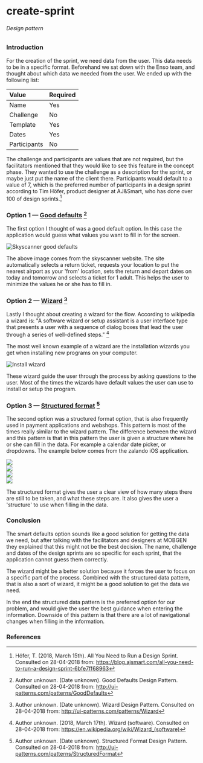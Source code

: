 # create-sprint
###### Design pattern

### Introduction
For the creation of the sprint, we need data from the user. This data needs to be in a specific format. Beforehand we sat down with the Enso team, and thought about which data we needed from the user. We ended up with the following list:

| Value | Required |
| :-- | :-- |
| Name | Yes |
| Challenge | No |
| Template | Yes |
| Dates | Yes |
| Participants | No |

The challenge and participants are values that are not required, but the facilitators mentioned that they would like to see this feature in the concept phase. They wanted to use the challenge as a description for the sprint, or maybe just put the name of the client there. Participants would default to a value of 7, which is the preferred number of participants in a design sprint according to Tim Höfer, product designer at AJ&Smart, who has done over 100 of design sprints.[^1]

### Option 1 &mdash; [Good defaults](http://ui-patterns.com/patterns/GoodDefaults) [^2]
The first option I thought of was a good default option. In this case the application would guess what values you want to fill in for the screen.

![Skyscanner good defaults](https://cdn-images-1.medium.com/max/1600/1*1MQ_ludtPo5spcjVbO6hnw.png)

The above image comes from the skyscanner website. The site automatically selects a return ticket, requests your location to put the nearest airport as your 'from' location, sets the return and depart dates on today and tomorrow and selects a ticket for 1 adult. This helps the user to minimize the values he or she has to fill in.

### Option 2 &mdash; [Wizard](http://ui-patterns.com/patterns/Wizard) [^3]
Lastly I thought about creating a wizard for the flow. According to wikipedia a wizard is: "A software wizard or setup assistant is a user interface type that presents a user with a sequence of dialog boxes that lead the user through a series of well-defined steps." [^4]

The most well known example of a wizard are the installation wizards you get when installing new programs on your computer.

![Install wizard](http://kb.mozillazine.org/images/Fx3SetupWizard_SetupType.png)

These wizard guide the user through the process by asking questions to the user. Most of the times the wizards have default values the user can use to install or setup the program.

### Option 3 &mdash; [Structured format](http://ui-patterns.com/patterns/StructuredFormat) [^5]
The second option was a structured format option, that is also frequently used in payment applications and webshops. This pattern is most of the times really similar to the wizard pattern. The difference between the wizard and this pattern is that in this pattern the user is given a structure where he or she can fill in the data. For example a calendar date picker, or dropdowns. The example below comes from the zalando iOS application.

<div class="images-row group">
  <div class="image-item image-item--1-2 image-item--border">
    <img src="{{ book.img }}/patterns/zalando-1.png">
  </div>
  <div class="image-item image-item--1-2 image-item--border">
    <img src="{{ book.img }}/patterns/zalando-2.png">
  </div>
  <div class="image-item image-item--1-2 image-item--border">
    <img src="{{ book.img }}/patterns/zalando-4.png">
  </div>
  <div class="image-item image-item--1-2 image-item--border">
    <img src="{{ book.img }}/patterns/zalando-5.png">
  </div>
</div>

The structured format gives the user a clear view of how many steps there are still to be taken, and what these steps are. It also gives the user a 'structure' to use when filling in the data.

### Conclusion
The smart defaults option sounds like a good solution for getting the data we need, but after talking with the facilitators and designers at MOBGEN they explained that this might not be the best decision. The name, challenge and dates of the design sprints are so specific for each sprint, that the application cannot guess them correctly.

The wizard might be a better solution because it forces the user to focus on a specific part of the process. Combined with the structured data pattern, that is also a sort of wizard, it might be a good solution to get the data we need.

In the end the structured data pattern is the preferred option for our problem, and would give the user the best guidance when entering the information. Downside of this pattern is that there are a lot of navigational changes when filling in the information.

### References
[^1]: Höfer, T. (2018, March 15th). All You Need to Run a Design Sprint. Consulted on 28-04-2018 from: https://blog.ajsmart.com/all-you-need-to-run-a-design-sprint-6bfe7ff68963
[^2]: Author unknown. (Date unknown). Good Defaults Design Pattern. Consulted on 28-04-2018 from: http://ui-patterns.com/patterns/GoodDefaults
[^3]: Author unknown. (Date unknown). Wizard Design Pattern. Consulted on 28-04-2018 from: http://ui-patterns.com/patterns/Wizard
[^4]: Author unknown. (2018, March 17th). Wizard (software). Consulted on 28-04-2018 from: https://en.wikipedia.org/wiki/Wizard_(software)
[^5]: Author unknown. (Date unknown). Structured Format Design Pattern. Consulted on 28-04-2018 from: http://ui-patterns.com/patterns/StructuredFormat
